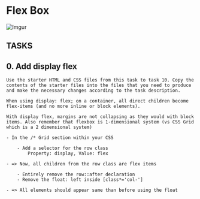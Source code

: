 # Flex Box

![Imgur](https://i.imgur.com/FBcgIqn.png)

## TASKS

## 0. Add display flex

    Use the starter HTML and CSS files from this task to task 10. Copy the contents of the starter files into the files that you need to produce and make the necessary changes according to the task description.

    When using display: flex; on a container, all direct children become flex-items (and no more inline or block elements).

    With display flex, margins are not collapsing as they would with block items. Also remember that flexbox is 1-dimensional system (vs CSS Grid which is a 2 dimensional system)

    - In the /* Grid section within your CSS

        - Add a selector for the row class
            Property: display, Value: flex

    - => Now, all children from the row class are flex items

        - Entirely remove the row::after declaration
        - Remove the float: left inside [class*='col-']

    - => All elements should appear same than before using the float


